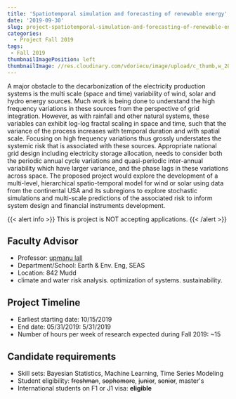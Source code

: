 ```yaml
---
title: 'Spatiotemporal simulation and forecasting of renewable energy'
date: '2019-09-30'
slug: project-spatiotemporal-simulation-and-forecasting-of-renewable-energy
categories:
  - Project Fall 2019
tags:
 - Fall 2019
thumbnailImagePosition: left
thumbnailImage: //res.cloudinary.com/vdoriecu/image/upload/c_thumb,w_200,g_face/v1569961440/renewable_energy_w0ni8w.png
---
```

A major obstacle to the decarbonization of the electricity production systems is the multi scale (space and time) variability of wind, solar and hydro energy sources. Much work is being done to understand the high frequency variations in these sources from the perspective of grid integration. However, as with rainfall and other natural systems, these variables can exhibit log-log fractal scaling in space and time, such that the variance of the process increases with temporal duration and with spatial scale. Focusing on high frequency variations thus grossly understates the systemic risk that is associated with these sources. Appropriate national grid design including electricity storage allocation, needs to consider both the periodic annual cycle variations and quasi-periodic inter-annual variability which have larger variance, and the phase lags in these variations across space. The proposed project would explore the development of a multi-level, hierarchical spatio-temporal model for wind or solar using data from the continental USA and its subregions to explore stochastic simulations and multi-scale predictions of the associated risk to inform system design and financial instruments development. 

<!--more-->

{{< alert info >}}
This is project is NOT accepting applications.
{{< /alert >}}

## Faculty Advisor
+ Professor: [upmanu lall](water.columbia.edu)
+ Department/School: Earth & Env. Eng, SEAS
+ Location: 842 Mudd
+ climate and water risk analysis. optimization of systems. sustainability. 

## Project Timeline
+ Earliest starting date: 10/15/2019
+ End date: 05/31/2019: 5/31/2019
+ Number of hours per week of research expected during Fall 2019: ~15

## Candidate requirements
+ Skill sets: Bayesian Statistics, Machine Learning, Time Series Modeling
+ Student eligibility: ~~freshman~~, ~~sophomore~~, ~~junior~~, ~~senior~~, master's
+ International students on F1 or J1 visa: **eligible**
